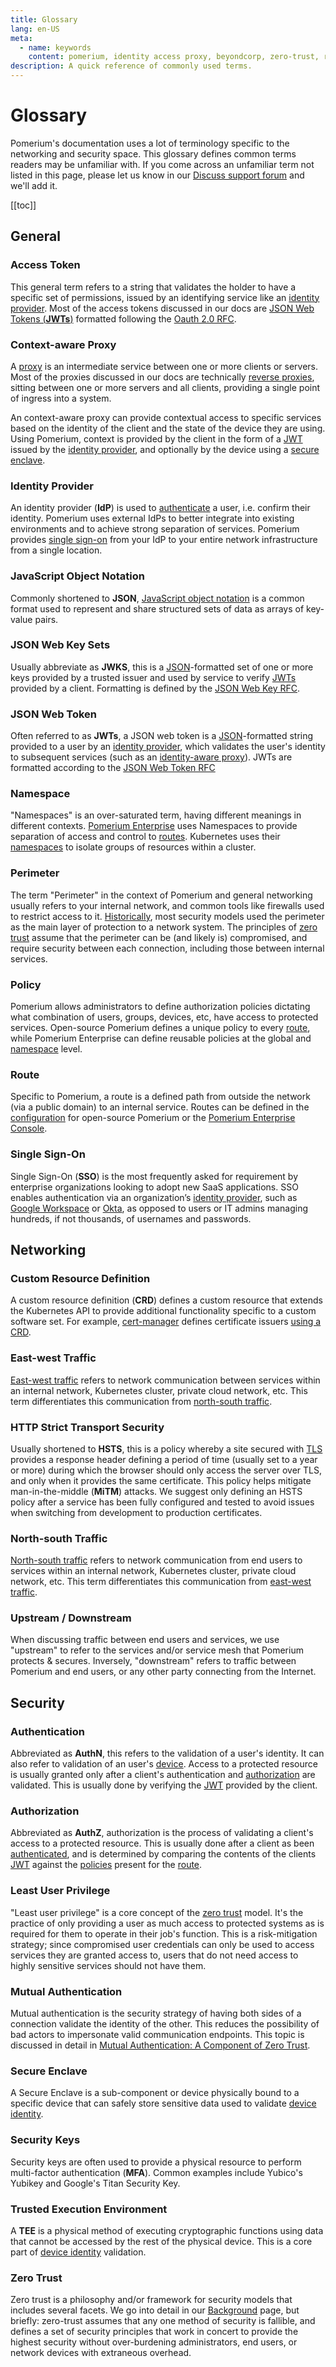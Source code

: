 ```yaml
---
title: Glossary
lang: en-US
meta:
  - name: keywords
    content: pomerium, identity access proxy, beyondcorp, zero-trust, reverse proxy, ztn, zta, zero trust, glossary, terms, definitions
description: A quick reference of commonly used terms.
---
```


# Glossary

Pomerium's documentation uses a lot of terminology specific to the networking and security space. This glossary defines common terms readers may be unfamiliar with. If you come across an unfamiliar term not listed in this page, please let us know in our [Discuss support forum][support] and we'll add it.

[[toc]]

## General

### Access Token
This general term refers to a string that validates the holder to have a specific set of permissions, issued by an identifying service like an [identity provider]. Most of the access tokens discussed in our docs are [JSON Web Tokens (**JWTs**)][JWT] formatted following the [Oauth 2.0 RFC](https://datatracker.ietf.org/doc/html/rfc6749#section-7.1).

### Context-aware Proxy
A [proxy](https://en.wikipedia.org/wiki/Proxy_server) is an intermediate service between one or more clients or servers. Most of the proxies discussed in our docs are technically [reverse proxies](https://en.wikipedia.org/wiki/Reverse_proxy), sitting between one or more servers and all clients, providing a single point of ingress into a system.

An context-aware proxy can provide contextual access to specific services based on the identity of the client and the state of the device they are using. Using Pomerium, context is provided by the client in the form of a [JWT] issued by the [identity provider], and optionally by the device using a [secure enclave].

### Identity Provider
An identity provider (**IdP**) is used to [authenticate] a user, i.e. confirm their identity. Pomerium uses external IdPs to better integrate into existing environments and to achieve strong separation of services. Pomerium provides [single sign-on] from your IdP to your entire network infrastructure from a single location.

### JavaScript Object Notation
Commonly shortened to **JSON**, [JavaScript object notation](https://en.wikipedia.org/wiki/JSON) is a common format used to represent and share structured sets of data as arrays of key-value pairs.

### JSON Web Key Sets
Usually abbreviate as **JWKS**, this is a [JSON]-formatted set of one or more keys provided by a trusted issuer and used by service to verify [JWTs] provided by a client. Formatting is defined by the [JSON Web Key RFC](https://datatracker.ietf.org/doc/html/rfc7517).

### JSON Web Token
Often referred to as **JWTs**, a JSON web token is a [JSON]-formatted string provided to a user by an [identity provider], which validates the user's identity to subsequent services (such as an [identity-aware proxy]). JWTs are formatted according to the [JSON Web Token RFC](https://datatracker.ietf.org/doc/html/rfc7519)

### Namespace
"Namespaces" is an over-saturated term, having different meanings in different contexts. [Pomerium Enterprise][pom-namespace] uses Namespaces to provide separation of access and control to [routes]. Kubernetes uses their [namespaces][k8s-namespace] to isolate groups of resources within a cluster.

### Perimeter
The term "Perimeter" in the context of Pomerium and general networking usually refers to your internal network, and common tools like firewalls used to restrict access to it. [Historically](/docs/background.md#history), most security models used the perimeter as the main layer of protection to a network system. The principles of [zero trust] assume that the perimeter can be (and likely is) compromised, and require security between each connection, including those between internal services.

### Policy
Pomerium allows administrators to define authorization policies dictating what combination of users, groups, devices, etc, have access to protected services. Open-source Pomerium defines a unique policy to every [route], while Pomerium Enterprise can define reusable policies at the global and [namespace] level.

### Route
Specific to Pomerium, a route is a defined path from outside the network (via a public domain) to an internal service. Routes can be defined in the [configuration](/reference/readme.md#routes) for open-source Pomerium or the [Pomerium Enterprise Console][pom-routes].

### Single Sign-On
Single Sign-On (**SSO**) is the most frequently asked for requirement by enterprise organizations looking to adopt new SaaS applications. SSO enables authentication via an organization’s [identity provider], such as [Google Workspace](/docs/identity-providers/google.md) or [Okta](/docs/identity-providers/okta.md), as opposed to users or IT admins managing hundreds, if not thousands, of usernames and passwords.

## Networking

### Custom Resource Definition
A custom resource definition (**CRD**) defines a custom resource that extends the Kubernetes API to provide additional functionality specific to a custom software set. For example, [cert-manager](https://cert-manager.io/) defines certificate issuers [using a CRD](https://github.com/cert-manager/sample-external-issuer/blob/main/config/crd/bases/sample-issuer.example.com_issuers.yaml).

### East-west Traffic
[East-west traffic](https://en.wikipedia.org/wiki/East-west_traffic) refers to network communication between services within an internal network, Kubernetes cluster, private cloud network, etc. This term differentiates this communication from [north-south traffic].

### HTTP Strict Transport Security
Usually shortened to **HSTS**, this is a policy whereby a site secured with [TLS](https://en.wikipedia.org/wiki/Transport_Layer_Security) provides a response header defining a period of time (usually set to a year or more) during which the browser should only access the server over TLS, and only when it provides the same certificate. This policy helps mitigate man-in-the-middle (**MiTM**) attacks. We suggest only defining an HSTS policy after a service has been fully configured and tested to avoid issues when switching from development to production certificates.

### North-south Traffic
[North-south traffic](https://en.wikipedia.org/wiki/North-south_traffic) refers to network communication from end users to services within an internal network, Kubernetes cluster, private cloud network, etc. This term differentiates this communication from [east-west traffic].

### Upstream / Downstream
When discussing traffic between end users and services, we use "upstream" to refer to the services and/or service mesh that Pomerium protects & secures. Inversely, "downstream" refers to traffic between Pomerium and end users, or any other party connecting from the Internet.

## Security

### Authentication
Abbreviated as **AuthN**, this refers to the validation of a user's identity. It can also refer to validation of an user's [device](/docs/topics/device-identity.md). Access to a protected resource is usually granted only after a client's authentication and [authorization] are validated. This is usually done by verifying the [JWT] provided by the client.

### Authorization
Abbreviated as **AuthZ**, authorization is the process of validating a client's access to a protected resource. This is usually done after a client as been [authenticated], and is determined by comparing the contents of the clients [JWT] against the [policies] present for the [route].

### Least User Privilege
"Least user privilege" is a core concept of the [zero trust] model. It's the practice of only providing a user as much access to protected systems as is required for them to operate in their job's function. This is a risk-mitigation strategy; since compromised user credentials can only be used to access services they are granted access to, users that do not need access to highly sensitive services should not have them.

### Mutual Authentication
Mutual authentication is the security strategy of having both sides of a connection validate the identity of the other. This reduces the possibility of bad actors to impersonate valid communication endpoints. This topic is discussed in detail in [Mutual Authentication: A Component of Zero Trust](/docs/topics/mutual-auth.md).

### Secure Enclave
A Secure Enclave is a sub-component or device physically bound to a specific device that can safely store sensitive data used to validate [device identity](/docs/topics/device-identity.md).

### Security Keys
Security keys are often used to provide a physical resource to perform multi-factor authentication (**MFA**). Common examples include Yubico's Yubikey and Google's Titan Security Key.

### Trusted Execution Environment
A **TEE** is a physical method of executing cryptographic functions using data that cannot be accessed by the rest of the physical device. This is a core part of [device identity](/docs/topics/device-identity.md) validation.

### Zero Trust
Zero trust is a philosophy and/or framework for security models that includes several facets. We go into detail in our [Background](/docs/background.md#zero-trust) page, but briefly: zero-trust assumes that any one method of security is fallible, and defines a set of security principles that work in concert to provide the highest security without over-burdening administrators, end users, or network devices with extraneous overhead.

[authenticate]: #authentication
[authenticated]: #authentication
[authorization]: #authorization
[east-west traffic]: #east-west-traffic
[identity provider]: #identity-provider
[identity-aware proxy]: #identity-aware-proxy
[JSON]: #javascript-object-notation
[JWT]: #json-web-token
[JWTs]: #json-web-token
[k8s-namespace]: https://kubernetes.io/docs/concepts/overview/working-with-objects/namespaces/
[namespace]: #namespace
[north-south traffic]: #north-south-traffic
[policies]: #policy
[Pomerium Enterprise]: /enterprise/about.md
[pom-namespace]: /enterprise/concepts.md#namespaces
[pom-routes]: /enterprise/concepts.md#routes
[route]: #route
[routes]: #route
[secure enclave]: #secure-enclave
[single sign-on]: #single-sign-on
[support]: https://discuss.pomerium.com/c/support/9
[zero trust]: #zero-trust